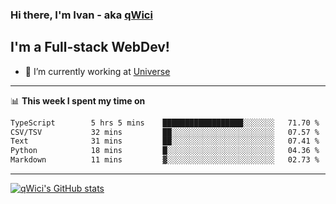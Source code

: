 ### Hi there, I'm Ivan - aka [qWici][website]

## I'm a Full-stack WebDev!
- 🔭 I’m currently working at [Universe][universe]

---

📊 **This week I spent my time on**
<!--START_SECTION:waka-->

```txt
TypeScript        5 hrs 5 mins    ██████████████████░░░░░░░   71.70 %
CSV/TSV           32 mins         ██░░░░░░░░░░░░░░░░░░░░░░░   07.57 %
Text              31 mins         ██░░░░░░░░░░░░░░░░░░░░░░░   07.41 %
Python            18 mins         █░░░░░░░░░░░░░░░░░░░░░░░░   04.36 %
Markdown          11 mins         ▓░░░░░░░░░░░░░░░░░░░░░░░░   02.73 %
```

<!--END_SECTION:waka-->

---

[![qWici's GitHub stats](https://github-readme-stats.vercel.app/api?username=qWici)](https://github.com/qWici/github-readme-stats)

[website]: https://devkucher.com
[twitter]: https://twitter.com/KucherDev
[linkedin]: https://www.linkedin.com/in/ivankucher
[universe]: https://universeapps.limited
